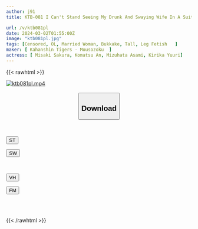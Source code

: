 ```yaml
---
author: j91
title: KTB-081 I Can't Stand Seeing My Drunk And Swaying Wife In A Suit Anymore! 2

url: /v/ktb081pl
date: 2024-03-02T01:55:00Z
image: "ktb081pl.jpg"
tags: [Censored, OL, Married Woman, Bukkake, Tall, Leg Fetish	]
maker: [ Kahanshin Tigers - Mousozoku  ]
actress: [ Misaki Sakura, Komatsu An, Mizuhata Asami, Kirika Yuuri]
---
```



{{< rawhtml >}}

<div class="video" data-videoid="wkY8adAKlAIoqV">
    <a href="javascript:;">
        <img src="/v/ktb081pl/ktb081pl.jpg" width="WIDTH" height="HEIGHT" alt="ktb081pl.mp4" loading="lazy">
    </a>
</div>

<script type="text/javascript" src="https://j91.asia/asset/on-demand-st.js"></script>

<br>
  <link rel="stylesheet" href="https://j91.asia/asset/bs5.css">
  
  <center>
  <button class="btn btn-primary" type="button" data-bs-toggle="collapse" data-bs-target=".multi-collapse" aria-expanded="false" aria-controls="multiCollapseExample1 multiCollapseExample2"><h2>Download</h2></button></center>
</p>
<div class="row">
  <div class="col">
    <div class="collapse multi-collapse" id="multiCollapseExample1">
      <div class="card card-body">
	      	      <br>
<div class="buttons">  
<p><a href="https://streamtape.to/v/wkY8adAKlAIoqV" target="_blank"><button class="btn-hover color-3"><i class="fa fa-download"></i> ST</button></a></p>
<p><a href="https://cdnwish.com/z238p4l2n5c3" target="_blank"><button class="btn-hover color-2"><i class="fa fa-download"></i> SW</button></a></p></div>
    </div>
  </div>
</div>
  <div class="col">
    <div class="collapse multi-collapse" id="multiCollapseExample2">
      <div class="card card-body">
	      <br>
<div class="buttons">
<p><a href="https://vidhidepro.com/f/j5jctjwkn8g6"><button class="btn-hover color-9"><i class="fa fa-download"></i> VH</button></a></p>
<p><a href="https://filemoon.sx/d/n7z133hub5wd"><button class="btn-hover color-8"><i class="fa fa-download"></i> FM</button></a></p></div>
<br><br>
      </div>
    </div>
  </div>
</div>

{{< /rawhtml >}}